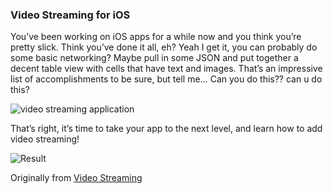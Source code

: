 ### Video Streaming for iOS

You’ve been working on iOS apps for a while now and you think you’re pretty slick. Think you’ve done it all, eh?
Yeah I get it, you can probably do some basic networking? Maybe pull in some JSON and put together a decent table view with cells that have text and images.
That’s an impressive list of accomplishments to be sure, but tell me…
Can you do this??
can u do this?

![video streaming application](https://media.giphy.com/media/24akUnELrr35YQMHNO/giphy.gif)

That’s right, it’s time to take your app to the next level, and learn how to add video streaming!

![Result](https://koenig-media.raywenderlich.com/uploads/2018/03/Simulator-Screen-Shot-iPhone-8-Plus-2018-03-22-at-13.58.19.png)

Originally from [Video Streaming](https://www.raywenderlich.com/188867/video-streaming-tutorial-for-ios-getting-started)